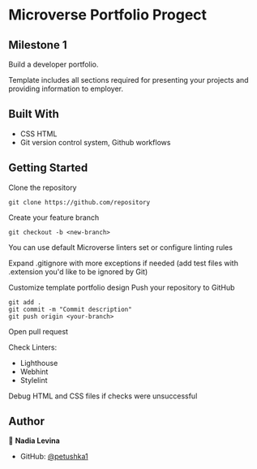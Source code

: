 # Microverse Portfolio Progect
## Milestone 1

Build a developer portfolio.

Template includes all sections required for presenting your projects and providing information to employer.



## Built With

- CSS HTML
- Git version control system, Github workflows



## Getting Started

Clone the repository

```
git clone https://github.com/repository
```
Create your feature branch

```
git checkout -b <new-branch>
```

You can use default Microverse linters set or configure linting rules

Expand .gitignore with more exceptions if needed
(add test files with .extension you'd like to be ignored by Git)

Customize template portfolio design
Push your repository to GitHub

```
git add .
git commit -m "Commit description"
git push origin <your-branch>
```
Open pull request

Check Linters:
- Lighthouse
- Webhint
- Stylelint

Debug HTML and CSS files if checks were unsuccessful



## Author

👤 **Nadia Levina**

- GitHub: [@petushka1](https://github.com/petushka1)
